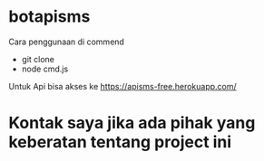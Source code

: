 # botapisms
Cara penggunaan di commend
- git clone
- node cmd.js

Untuk Api bisa akses ke https://apisms-free.herokuapp.com/

# Kontak saya jika ada pihak yang keberatan tentang project ini
